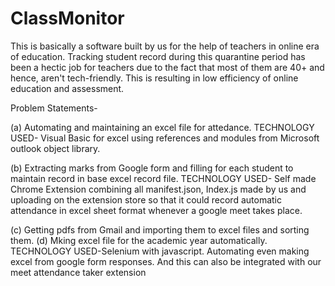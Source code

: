 # ClassMonitor
This is basically a software built by us for the help of teachers in online era of education. Tracking student record during this quarantine period has been a hectic job for teachers due to the fact that most of them are 40+ and hence, aren't tech-friendly. This is resulting in low efficiency of online education and assessment. 

 Problem Statements-
 
(a) Automating and maintaining an excel file for attedance.
    TECHNOLOGY USED- Visual Basic for excel using references and modules from Microsoft outlook object library.

(b) Extracting marks from Google form and filling for each student to maintain record in base excel record file.
     TECHNOLOGY USED- 
                 Self made Chrome Extension combining all manifest.json, Index.js made by us and uploading on the extension store so that it could record automatic attendance in excel sheet format whenever a google meet takes place.

(c) Getting pdfs from Gmail and importing them to excel files and sorting them.
(d) Mking excel file for the academic year automatically.
TECHNOLOGY USED-Selenium with javascript. Automating even making excel from google form responses. And this can also be integrated with our meet attendance taker extension




